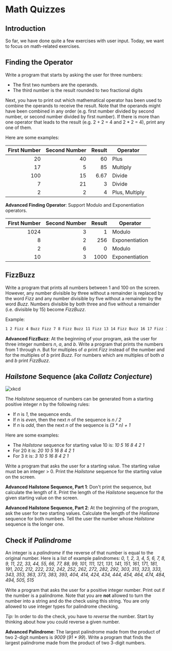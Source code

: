 # Math Quizzes

## Introduction

So far, we have done quite a few exercises with user input. Today, we want to focus on math-related exercises.

## Finding the Operator

Write a program that starts by asking the user for three numbers:

* The first two numbers are the operands.
* The third number is the result rounded to two fractional digits

Next, you have to print out which mathematical operator has been used to combine the operands to receive the result. Note that the operands might have been combined in any order (e.g. first number divided by second number, or second number divided by first number). If there is more than one operator that leads to the result (e.g. 2 + 2 = 4 and 2 * 2 = 4), print any one of them.

Here are some examples:

| First Number | Second Number | Result | Operator       |
| -----------: | ------------: | -----: | -------------- |
|           20 |            40 |     60 | Plus           |
|           17 |             5 |     85 | Multiply       |
|          100 |            15 |   6.67 | Divide         |
|            7 |            21 |      3 | Divide         |
|            2 |             2 |      4 | Plus, Multiply |

**Advanced Finding Operator**: Support Modulo and Exponentiation operators.

| First Number | Second Number | Result | Operator       |
| -----------: | ------------: | -----: | -------------- |
|         1024 |             3 |      1 | Modulo         |
|            8 |             2 |    256 | Exponentiation |
|            2 |             6 |      0 | Modulo         |
|           10 |             3 |   1000 | Exponentiation |

## FizzBuzz

Write a program that prints all numbers between 1 and 100 on the screen. However, any number divisible by three without a remainder is replaced by the word *Fizz* and any number divisible by five without a remainder by the word *Buzz*. Numbers divisible by both three and five without a remainder (i.e. divisible by 15) become *FizzBuzz*.

Example:

```txt
1 2 Fizz 4 Buzz Fizz 7 8 Fizz Buzz 11 Fizz 13 14 Fizz Buzz 16 17 Fizz 19 Buzz Fizz 22 23 Fizz Buzz 26 Fizz 28 29 Fizz Buzz 31 32 Fizz 34 Buzz Fizz ...
```

**Advanced FizzBuzz**: At the beginning of your program, ask the user for three integer numbers *n*, *a*, and *b*. Write a program that prints the numbers from 1 through *n*. But for multiples of *a* print *Fizz* instead of the number and for the multiples of *b* print *Buzz*. For numbers which are multiples of both *a* and *b* print *FizzBuzz*.

## *Hailstone* Sequence (aka *Collatz Conjecture*)

![xkcd](https://imgs.xkcd.com/comics/collatz_conjecture.png)

The *Hailstone* sequence of numbers can be generated from a starting positive integer *n* by the following rules:

* If *n* is *1*, the sequence ends.
* If *n* is *even*, then the next *n* of the sequence is *n / 2*
* If *n* is *odd*, then the next *n* of the sequence is *(3 \* n) + 1*

Here are some examples:

* The *Hailstone* sequence for starting value 10 is: *10 5 16 8 4 2 1*
* For 20 it is: *20 10 5 16 8 4 2 1*
* For 3 it is: *3 10 5 16 8 4 2 1*

Write a program that asks the user for a starting value. The starting value must be an integer > 0. Print the *Hailstone* sequence for the starting value on the screen.

**Advanced Hailstone Sequence, Part 1**: Don't print the sequence, but calculate the length of it. Print the length of the *Hailstone* sequence for the given starting value on the screen.

**Advanced Hailstone Sequence, Part 2**: At the beginning of the program, ask the user for *two* starting values. Calculate the length of the *Hailstone* sequence for both numbers. Tell the user the number whose *Hailstone* sequence is the longer one.

## Check if *Palindrome*

An integer is a *palindrome* if the reverse of that number is equal to the original number. Here is a list of example palindromes: *0, 1, 2, 3, 4, 5, 6, 7, 8, 9, 11, 22, 33, 44, 55, 66, 77, 88, 99, 101, 111, 121, 131, 141, 151, 161, 171, 181, 191, 202, 212, 222, 232, 242, 252, 262, 272, 282, 292, 303, 313, 323, 333, 343, 353, 363, 373, 383, 393, 404, 414, 424, 434, 444, 454, 464, 474, 484, 494, 505, 515*

Write a program that asks the user for a positive integer number. Print out if the number is a palindrome. Note that you are **not** allowed to turn the number into a string and do the check using this string. You are only allowed to use integer types for palindrome checking.

*Tip:* In order to do the check, you have to *reverse* the number. Start by thinking about how you could reverse a given number.

**Advanced Palindrome**: The largest palindrome made from the product of two 2-digit numbers is *9009* (*91 \* 99*). Write a program that finds the largest palindrome made from the product of two 3-digit numbers.
